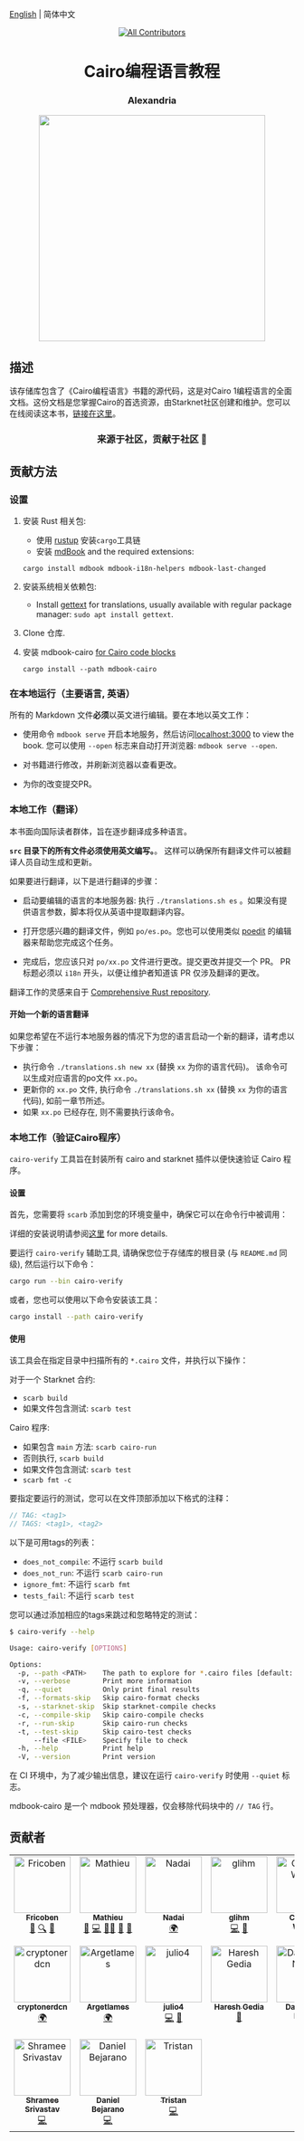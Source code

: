 [English](README.md) | 简体中文

<div align="center">
<!-- Remember: Keep a span between the HTML tag and the markdown tag.  -->

  <!-- ALL-CONTRIBUTORS-BADGE:START - Do not remove or modify this section -->
[![All Contributors](https://img.shields.io/badge/all_contributors-17-orange.svg?style=flat-square)](#contributors)
<!-- ALL-CONTRIBUTORS-BADGE:END -->

  <h1>Cairo编程语言教程</h1>
  <h3> Alexandria </h3>
  <img src="assets/alexandria.jpg" height="400" width="400">
</div>

## 描述

该存储库包含了《Cairo编程语言》书籍的源代码，这是对Cairo 1编程语言的全面文档。这份文档是您掌握Cairo的首选资源，由Starknet社区创建和维护。您可以在线阅读这本书，[链接在这里](https://book.cairo-lang.org/)。
<div align="center">
  <h3> 来源于社区，贡献于社区 📜</h3>
</div>

## 贡献方法

### 设置

1. 安装 Rust 相关包:
   - 使用 [rustup](https://rustup.rs/) 安装`cargo`工具链
   - 安装 [mdBook](https://rust-lang.github.io/mdBook/guide/installation.html) and the required extensions:
   ```
   cargo install mdbook mdbook-i18n-helpers mdbook-last-changed
   ```
2. 安装系统相关依赖包:

   - Install [gettext](https://www.gnu.org/software/gettext/) for translations, usually available with regular package manager:
     `sudo apt install gettext`.

3. Clone 仓库.

4. 安装 mdbook-cairo [for Cairo code blocks](#work-locally-cairo-programs-verification)
   ```
   cargo install --path mdbook-cairo
   ```

### 在本地运行（主要语言, 英语）

所有的 Markdown 文件**必须**以英文进行编辑。要在本地以英文工作：

- 使用命令 `mdbook serve` 开启本地服务，然后访问[localhost:3000](http://localhost:3000) to view the book.
  您可以使用 `--open` 标志来自动打开浏览器: `mdbook serve --open`.

- 对书籍进行修改，并刷新浏览器以查看更改。

- 为你的改变提交PR。

### 本地工作（翻译）

本书面向国际读者群体，旨在逐步翻译成多种语言。

**`src` 目录下的所有文件必须使用英文编写。**。 这样可以确保所有翻译文件可以被翻译人员自动生成和更新。

如果要进行翻译，以下是进行翻译的步骤：

- 启动要编辑的语言的本地服务器: 执行 `./translations.sh es` 。如果没有提供语言参数，脚本将仅从英语中提取翻译内容。

- 打开您感兴趣的翻译文件，例如 `po/es.po`。您也可以使用类似 [poedit](https://poedit.net/) 的编辑器来帮助您完成这个任务。

- 完成后，您应该只对 `po/xx.po` 文件进行更改。提交更改并提交一个 PR。
  PR 标题必须以 `i18n` 开头，以便让维护者知道该 PR 仅涉及翻译的更改。

翻译工作的灵感来自于 [Comprehensive Rust repository](https://github.com/google/comprehensive-rust/blob/main/TRANSLATIONS.md).

#### 开始一个新的语言翻译

如果您希望在不运行本地服务器的情况下为您的语言启动一个新的翻译，请考虑以下步骤：

- 执行命令 `./translations.sh new xx` (替换 `xx` 为你的语言代码)。 该命令可以生成对应语言的po文件 `xx.po`。
- 更新你的 `xx.po` 文件, 执行命令 `./translations.sh xx` (替换 `xx` 为你的语言代码), 如前一章节所述。
- 如果 `xx.po` 已经存在, 则不需要执行该命令。

### 本地工作（验证Cairo程序）

`cairo-verify` 工具旨在封装所有 cairo and starknet 插件以便快速验证 Cairo 程序。

#### 设置

首先，您需要将 `scarb` 添加到您的环境变量中，确保它可以在命令行中被调用：

详细的安装说明请参阅[这里](https://cairo-book.github.io/ch01-01-installation.html) for more details.

要运行 `cairo-verify` 辅助工具, 请确保您位于存储库的根目录 (与 `README.md` 同级), 然后运行以下命令：

```sh
cargo run --bin cairo-verify
```

或者，您也可以使用以下命令安装该工具：

```sh
cargo install --path cairo-verify
```

#### 使用

该工具会在指定目录中扫描所有的 `*.cairo`  文件，并执行以下操作：

对于一个 Starknet 合约:

- `scarb build`
- 如果文件包含测试: `scarb test`

Cairo 程序:

- 如果包含 `main` 方法: `scarb cairo-run`
- 否则执行, `scarb build`
- 如果文件包含测试: `scarb test`
- `scarb fmt -c`

要指定要运行的测试，您可以在文件顶部添加以下格式的注释：

```rust
// TAG: <tag1>
// TAGS: <tag1>, <tag2>
```

以下是可用tags的列表：
- `does_not_compile`: 不运行 `scarb build`
- `does_not_run`: 不运行 `scarb cairo-run`
- `ignore_fmt`: 不运行 `scarb fmt`
- `tests_fail`: 不运行 `scarb test`

您可以通过添加相应的tags来跳过和忽略特定的测试：

```sh
$ cairo-verify --help

Usage: cairo-verify [OPTIONS]

Options:
  -p, --path <PATH>    The path to explore for *.cairo files [default: ./listings]
  -v, --verbose        Print more information
  -q, --quiet          Only print final results
  -f, --formats-skip   Skip cairo-format checks
  -s, --starknet-skip  Skip starknet-compile checks
  -c, --compile-skip   Skip cairo-compile checks
  -r, --run-skip       Skip cairo-run checks
  -t, --test-skip      Skip cairo-test checks
      --file <FILE>    Specify file to check
  -h, --help           Print help
  -V, --version        Print version
```

在 CI 环境中，为了减少输出信息，建议在运行 `cairo-verify` 时使用 `--quiet` 标志。

mdbook-cairo 是一个 mdbook 预处理器，仅会移除代码块中的 `// TAG` 行。

## 贡献者

<!-- ALL-CONTRIBUTORS-LIST:START - Do not remove or modify this section -->
<!-- prettier-ignore-start -->
<!-- markdownlint-disable -->
<table>
  <tbody>
    <tr>
      <td align="center" valign="top" width="14.28%"><a href="https://www.starknet.id/"><img src="https://avatars.githubusercontent.com/u/78437165?v=4?s=100" width="100px;" alt="Fricoben"/><br /><sub><b>Fricoben</b></sub></a><br /><a href="#ideas-fricoben" title="Ideas, Planning, & Feedback">🤔</a> <a href="#fundingFinding-fricoben" title="Funding Finding">🔍</a> <a href="#projectManagement-fricoben" title="Project Management">📆</a></td>
      <td align="center" valign="top" width="14.28%"><a href="https://github.com/enitrat"><img src="https://avatars.githubusercontent.com/u/60658558?v=4?s=100" width="100px;" alt="Mathieu"/><br /><sub><b>Mathieu</b></sub></a><br /><a href="#ideas-enitrat" title="Ideas, Planning, & Feedback">🤔</a> <a href="https://github.com/cairo-book/cairo-book.github.io/commits?author=enitrat" title="Code">💻</a> <a href="#mentoring-enitrat" title="Mentoring">🧑‍🏫</a> <a href="https://github.com/cairo-book/cairo-book.github.io/pulls?q=is%3Apr+reviewed-by%3Aenitrat" title="Reviewed Pull Requests">👀</a> <a href="#projectManagement-enitrat" title="Project Management">📆</a></td>
      <td align="center" valign="top" width="14.28%"><a href="https://github.com/Nadai2010"><img src="https://avatars.githubusercontent.com/u/112663528?v=4?s=100" width="100px;" alt="Nadai"/><br /><sub><b>Nadai</b></sub></a><br /><a href="#translation-Nadai2010" title="Translation">🌍</a></td>
      <td align="center" valign="top" width="14.28%"><a href="https://github.com/glihm"><img src="https://avatars.githubusercontent.com/u/7962849?v=4?s=100" width="100px;" alt="glihm"/><br /><sub><b>glihm</b></sub></a><br /><a href="https://github.com/cairo-book/cairo-book.github.io/commits?author=glihm" title="Code">💻</a> <a href="#tool-glihm" title="Tools">🔧</a></td>
      <td align="center" valign="top" width="14.28%"><a href="https://www.linkedin.com/in/clementwalter/"><img src="https://avatars.githubusercontent.com/u/18620296?v=4?s=100" width="100px;" alt="Clément Walter"/><br /><sub><b>Clément Walter</b></sub></a><br /><a href="https://github.com/cairo-book/cairo-book.github.io/pulls?q=is%3Apr+reviewed-by%3AClementWalter" title="Reviewed Pull Requests">👀</a></td>
      <td align="center" valign="top" width="14.28%"><a href="https://github.com/makluganteng"><img src="https://avatars.githubusercontent.com/u/74396818?v=4?s=100" width="100px;" alt="V.O.T"/><br /><sub><b>V.O.T</b></sub></a><br /><a href="https://github.com/cairo-book/cairo-book.github.io/commits?author=makluganteng" title="Code">💻</a></td>
      <td align="center" valign="top" width="14.28%"><a href="https://github.com/rkdud007"><img src="https://avatars.githubusercontent.com/u/76558220?v=4?s=100" width="100px;" alt="Pia"/><br /><sub><b>Pia</b></sub></a><br /><a href="https://github.com/cairo-book/cairo-book.github.io/commits?author=rkdud007" title="Code">💻</a> <a href="#blog-rkdud007" title="Blogposts">📝</a></td>
    </tr>
    <tr>
      <td align="center" valign="top" width="14.28%"><a href="https://github.com/cryptonerdcn"><img src="https://avatars.githubusercontent.com/u/97042744?v=4?s=100" width="100px;" alt="cryptonerdcn"/><br /><sub><b>cryptonerdcn</b></sub></a><br /><a href="#translation-cryptonerdcn" title="Translation">🌍</a></td>
      <td align="center" valign="top" width="14.28%"><a href="https://github.com/MathiasTELITSINE"><img src="https://avatars.githubusercontent.com/u/95372106?v=4?s=100" width="100px;" alt="Argetlames"/><br /><sub><b>Argetlames</b></sub></a><br /><a href="#translation-MathiasTELITSINE" title="Translation">🌍</a></td>
      <td align="center" valign="top" width="14.28%"><a href="http://julio4.com"><img src="https://avatars.githubusercontent.com/u/30329843?v=4?s=100" width="100px;" alt="julio4"/><br /><sub><b>julio4</b></sub></a><br /><a href="https://github.com/cairo-book/cairo-book.github.io/commits?author=julio4" title="Code">💻</a> <a href="#tool-julio4" title="Tools">🔧</a></td>
      <td align="center" valign="top" width="14.28%"><a href="https://github.com/hgedia"><img src="https://avatars.githubusercontent.com/u/32969555?v=4?s=100" width="100px;" alt="Haresh Gedia"/><br /><sub><b>Haresh Gedia</b></sub></a><br /><a href="https://github.com/cairo-book/cairo-book.github.io/commits?author=hgedia" title="Documentation">📖</a></td>
      <td align="center" valign="top" width="14.28%"><a href="http://0xdarlington.disha.page"><img src="https://avatars.githubusercontent.com/u/75126961?v=4?s=100" width="100px;" alt="Darlington Nnam"/><br /><sub><b>Darlington Nnam</b></sub></a><br /><a href="https://github.com/cairo-book/cairo-book.github.io/commits?author=Darlington02" title="Code">💻</a></td>
      <td align="center" valign="top" width="14.28%"><a href="https://github.com/tiagofneto"><img src="https://avatars.githubusercontent.com/u/46165861?v=4?s=100" width="100px;" alt="Tiago Neto"/><br /><sub><b>Tiago Neto</b></sub></a><br /><a href="https://github.com/cairo-book/cairo-book.github.io/pulls?q=is%3Apr+reviewed-by%3Atiagofneto" title="Reviewed Pull Requests">👀</a></td>
      <td align="center" valign="top" width="14.28%"><a href="https://github.com/omahs"><img src="https://avatars.githubusercontent.com/u/73983677?v=4?s=100" width="100px;" alt="omahs"/><br /><sub><b>omahs</b></sub></a><br /><a href="https://github.com/cairo-book/cairo-book.github.io/commits?author=omahs" title="Code">💻</a></td>
    </tr>
    <tr>
      <td align="center" valign="top" width="14.28%"><a href="http://shramee.me"><img src="https://avatars.githubusercontent.com/u/11048263?v=4?s=100" width="100px;" alt="Shramee Srivastav"/><br /><sub><b>Shramee Srivastav</b></sub></a><br /><a href="https://github.com/cairo-book/cairo-book.github.io/commits?author=shramee" title="Code">💻</a></td>
      <td align="center" valign="top" width="14.28%"><a href="https://github.com/dbejarano820"><img src="https://avatars.githubusercontent.com/u/58019353?v=4?s=100" width="100px;" alt="Daniel Bejarano"/><br /><sub><b>Daniel Bejarano</b></sub></a><br /><a href="https://github.com/cairo-book/cairo-book.github.io/commits?author=dbejarano820" title="Code">💻</a></td>
      <td align="center" valign="top" width="14.28%"><a href="https://github.com/TAdev0"><img src="https://avatars.githubusercontent.com/u/122918260?v=4?s=100" width="100px;" alt="Tristan"/><br /><sub><b>Tristan</b></sub></a><br /><a href="https://github.com/cairo-book/cairo-book.github.io/commits?author=TAdev0" title="Code">💻</a></td>
    </tr>
  </tbody>
</table>

<!-- markdownlint-restore -->
<!-- prettier-ignore-end -->

<!-- ALL-CONTRIBUTORS-LIST:END -->
<!-- prettier-ignore-start -->
<!-- markdownlint-disable -->

<!-- markdownlint-restore -->
<!-- prettier-ignore-end -->

<!-- ALL-CONTRIBUTORS-LIST:END -->
